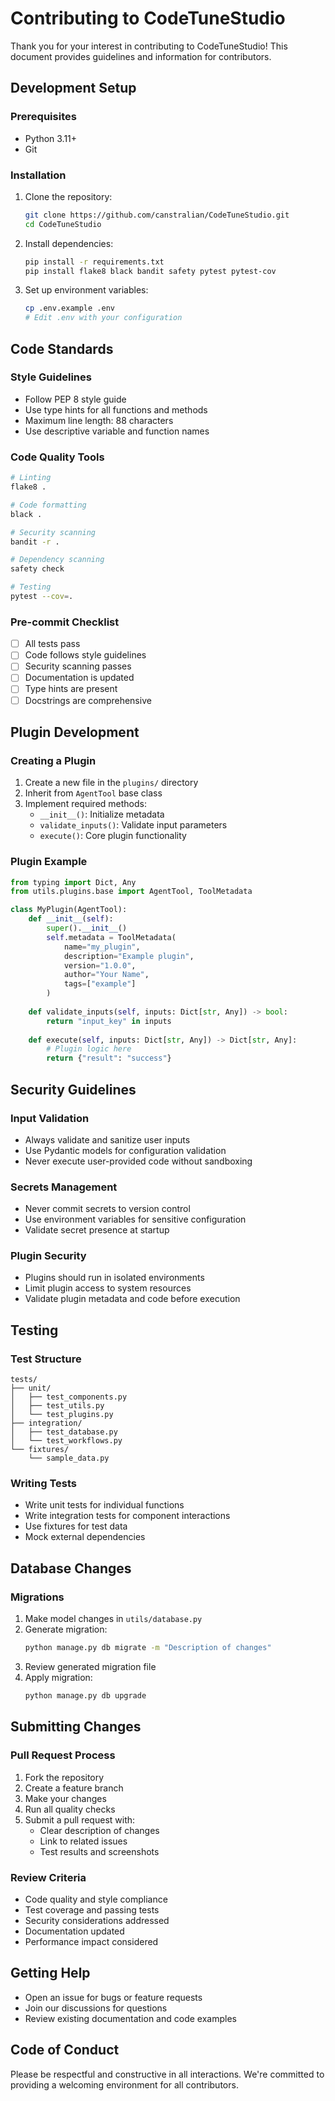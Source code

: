 # Contributing to CodeTuneStudio

Thank you for your interest in contributing to CodeTuneStudio! This document provides guidelines and information for contributors.

## Development Setup

### Prerequisites
- Python 3.11+
- Git

### Installation
1. Clone the repository:
   ```bash
   git clone https://github.com/canstralian/CodeTuneStudio.git
   cd CodeTuneStudio
   ```

2. Install dependencies:
   ```bash
   pip install -r requirements.txt
   pip install flake8 black bandit safety pytest pytest-cov
   ```

3. Set up environment variables:
   ```bash
   cp .env.example .env
   # Edit .env with your configuration
   ```

## Code Standards

### Style Guidelines
- Follow PEP 8 style guide
- Use type hints for all functions and methods
- Maximum line length: 88 characters
- Use descriptive variable and function names

### Code Quality Tools
```bash
# Linting
flake8 .

# Code formatting
black .

# Security scanning
bandit -r .

# Dependency scanning
safety check

# Testing
pytest --cov=.
```

### Pre-commit Checklist
- [ ] All tests pass
- [ ] Code follows style guidelines
- [ ] Security scanning passes
- [ ] Documentation is updated
- [ ] Type hints are present
- [ ] Docstrings are comprehensive

## Plugin Development

### Creating a Plugin
1. Create a new file in the `plugins/` directory
2. Inherit from `AgentTool` base class
3. Implement required methods:
   - `__init__()`: Initialize metadata
   - `validate_inputs()`: Validate input parameters
   - `execute()`: Core plugin functionality

### Plugin Example
```python
from typing import Dict, Any
from utils.plugins.base import AgentTool, ToolMetadata

class MyPlugin(AgentTool):
    def __init__(self):
        super().__init__()
        self.metadata = ToolMetadata(
            name="my_plugin",
            description="Example plugin",
            version="1.0.0",
            author="Your Name",
            tags=["example"]
        )
    
    def validate_inputs(self, inputs: Dict[str, Any]) -> bool:
        return "input_key" in inputs
    
    def execute(self, inputs: Dict[str, Any]) -> Dict[str, Any]:
        # Plugin logic here
        return {"result": "success"}
```

## Security Guidelines

### Input Validation
- Always validate and sanitize user inputs
- Use Pydantic models for configuration validation
- Never execute user-provided code without sandboxing

### Secrets Management
- Never commit secrets to version control
- Use environment variables for sensitive configuration
- Validate secret presence at startup

### Plugin Security
- Plugins should run in isolated environments
- Limit plugin access to system resources
- Validate plugin metadata and code before execution

## Testing

### Test Structure
```
tests/
├── unit/
│   ├── test_components.py
│   ├── test_utils.py
│   └── test_plugins.py
├── integration/
│   ├── test_database.py
│   └── test_workflows.py
└── fixtures/
    └── sample_data.py
```

### Writing Tests
- Write unit tests for individual functions
- Write integration tests for component interactions
- Use fixtures for test data
- Mock external dependencies

## Database Changes

### Migrations
1. Make model changes in `utils/database.py`
2. Generate migration:
   ```bash
   python manage.py db migrate -m "Description of changes"
   ```
3. Review generated migration file
4. Apply migration:
   ```bash
   python manage.py db upgrade
   ```

## Submitting Changes

### Pull Request Process
1. Fork the repository
2. Create a feature branch
3. Make your changes
4. Run all quality checks
5. Submit a pull request with:
   - Clear description of changes
   - Link to related issues
   - Test results and screenshots

### Review Criteria
- Code quality and style compliance
- Test coverage and passing tests
- Security considerations addressed
- Documentation updated
- Performance impact considered

## Getting Help

- Open an issue for bugs or feature requests
- Join our discussions for questions
- Review existing documentation and code examples

## Code of Conduct

Please be respectful and constructive in all interactions. We're committed to providing a welcoming environment for all contributors.